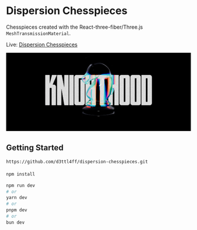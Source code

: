 # Dispersion Chesspieces

Chesspieces created with the React-three-fiber/Three.js `MeshTransmissionMaterial`.

Live: [Dispersion Chesspieces](https://dispersion-chesspieces.vercel.app/)

![Thumbnail](./thumb.png)

## Getting Started

```bash
https://github.com/d3ttl4ff/dispersion-chesspieces.git

npm install
```

```bash
npm run dev
# or
yarn dev
# or
pnpm dev
# or
bun dev
```
